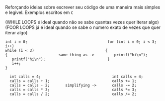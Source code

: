 
Reforçando ideias sobre escrever seu código de uma maneira mais simples e legivel.
Exemplos escritos em `C`

(WHILE LOOPS é ideal quando não se sabe quantas vezes quer iterar algo)
(FOOR LOOPS já é ideal quando se sabe o numero exato de vezes que quer iterar algo)
```
int i = 0;                                    for (int i = 0; i < 3; i++)
while (i < 3)                                {
{                       same thing as ->         printf("hi\n");
   printf("hi\n");                            }
   i++;
}
```


```
  int calls = 4;                                int calls = 4;
  calls = calls + 1;                            calls += 1;     
  calls = calls - 2;       simplifying ->       calls -= 2;
  calls = calls * 3;                            calls *= 3;
  calls = calls / 2;                            calls /= 2;
```
